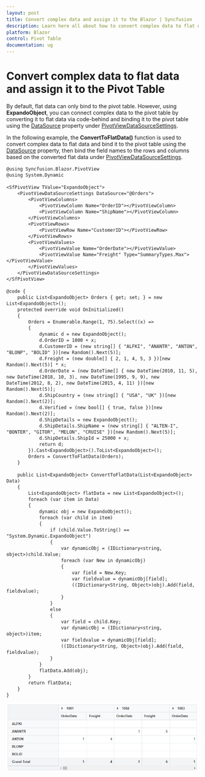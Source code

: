 ```yaml
---
layout: post
title: Convert complex data and assign it to the Blazor | Syncfusion
description: Learn here all about how to convert complex data to flat data and assign it to the Syncfusion Blazor Pivot Table component and more.
platform: Blazor
control: Pivot Table
documentation: ug
---
```


# Convert complex data to flat data and assign it to the Pivot Table

By default, flat data can only bind to the pivot table. However, using **ExpandoObject**, you can connect complex data to the pivot table by converting it to flat data via code-behind and binding it to the pivot table using the [DataSource](https://help.syncfusion.com/cr/blazor/Syncfusion.Blazor.PivotView.PivotViewDataSourceSettings-1.html#Syncfusion_Blazor_PivotView_PivotViewDataSourceSettings_1_DataSource) property under [PivotViewDataSourceSettings](https://help.syncfusion.com/cr/blazor/Syncfusion.Blazor.PivotView.PivotViewDataSourceSettings-1.html).

In the following example, the **ConvertToFlatData()** function is used to convert complex data to flat data and bind it to the pivot table using the [DataSource](https://help.syncfusion.com/cr/blazor/Syncfusion.Blazor.PivotView.PivotViewDataSourceSettings-1.html#Syncfusion_Blazor_PivotView_PivotViewDataSourceSettings_1_DataSource) property, then bind the field names to the rows and columns based on the converted flat data under [PivotViewDataSourceSettings](https://help.syncfusion.com/cr/blazor/Syncfusion.Blazor.PivotView.PivotViewDataSourceSettings-1.html).

```cshtml
@using Syncfusion.Blazor.PivotView
@using System.Dynamic

<SfPivotView TValue="ExpandoObject">
    <PivotViewDataSourceSettings DataSource="@Orders">
        <PivotViewColumns>
            <PivotViewColumn Name="OrderID"></PivotViewColumn>
            <PivotViewColumn Name="ShipName"></PivotViewColumn>
        </PivotViewColumns>
        <PivotViewRows>
            <PivotViewRow Name="CustomerID"></PivotViewRow>
        </PivotViewRows>
        <PivotViewValues>
            <PivotViewValue Name="OrderDate"></PivotViewValue>
            <PivotViewValue Name="Freight" Type="SummaryTypes.Max"></PivotViewValue>
        </PivotViewValues>
    </PivotViewDataSourceSettings>
</SfPivotView>

@code {
    public List<ExpandoObject> Orders { get; set; } = new List<ExpandoObject>();
    protected override void OnInitialized()
    {
        Orders = Enumerable.Range(1, 75).Select((x) =>
        {
            dynamic d = new ExpandoObject();
            d.OrderID = 1000 + x;
            d.CustomerID = (new string[] { "ALFKI", "ANANTR", "ANTON", "BLONP", "BOLID" })[new Random().Next(5)];
            d.Freight = (new double[] { 2, 1, 4, 5, 3 })[new Random().Next(5)] * x;
            d.OrderDate = (new DateTime[] { new DateTime(2010, 11, 5), new DateTime(2018, 10, 3), new DateTime(1995, 9, 9), new DateTime(2012, 8, 2), new DateTime(2015, 4, 11) })[new Random().Next(5)];
            d.ShipCountry = (new string[] { "USA", "UK" })[new Random().Next(2)];
            d.Verified = (new bool[] { true, false })[new Random().Next(2)];
            d.ShipDetails = new ExpandoObject();
            d.ShipDetails.ShipName = (new string[] { "ALTEN-I", "BONTER", "GITOR", "MELON", "CRUISE" })[new Random().Next(5)];
            d.ShipDetails.ShipId = 25000 + x;
            return d;
        }).Cast<ExpandoObject>().ToList<ExpandoObject>();
        Orders = ConvertToFlatData(Orders);
    }

    public List<ExpandoObject> ConvertToFlatData(List<ExpandoObject> Data)
    {
        List<ExpandoObject> flatData = new List<ExpandoObject>();        
        foreach (var item in Data)
        {
            dynamic obj = new ExpandoObject();
            foreach (var child in item)
            {
                if (child.Value.ToString() == "System.Dynamic.ExpandoObject")
                {
                    var dynamicObj = (IDictionary<string, object>)child.Value;
                    foreach (var New in dynamicObj)
                    {
                        var field = New.Key;
                        var fieldvalue = dynamicObj[field];
                        ((IDictionary<String, Object>)obj).Add(field, fieldvalue);
                    }
                }
                else
                {
                    var field = child.Key;
                    var dynamicObj = (IDictionary<string, object>)item;
                    var fieldvalue = dynamicObj[field];
                    ((IDictionary<String, Object>)obj).Add(field, fieldvalue);
                }
            }
            flatData.Add(obj);
        }
        return flatData;
    }
}

```

![Convert complex data to flat data and bind it to the Blazor Pivot Table](images/blazor-pivottable-complex-expando-data-binding.png)
